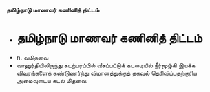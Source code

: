 **தமிழ்நாடு மாணவர் கணினித் திட்டம்**
- # தமிழ்நாடு மாணவர் கணினித் திட்டம்
- n. வமிதவை
- வானுர்தியிலிருந்து கடற்பரப்பில் வீசப்பட்டுக் கடலடியில் நீர்மூழ்கி இயக்க விவரங்களைக் கண்டுணர்ந்து விமானத்துக்குத் தகவல் தெரிவிப்பதற்குரிய அமைவுடைய கடல் மிதவை.

